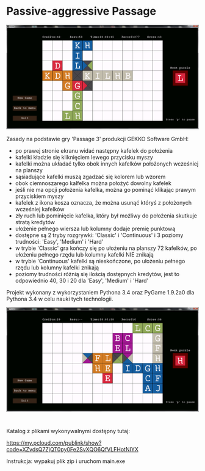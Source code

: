 # Passive-aggressive Passage

![alt text](screenshots/pap_02.png "Some play2")

Zasady na podstawie gry 'Passage 3' produkcji GEKKO Software GmbH:

- po prawej stronie ekranu widać następny kafelek do położenia
- kafelki kładzie się kliknięciem lewego przycisku myszy
- kafelki można układać tylko obok innych kafelków położonych wcześniej na planszy
- sąsiadujące kafelki muszą zgadzać się kolorem lub wzorem
- obok ciemnoszarego kalfelka można położyć dowolny kafelek
- jeśli nie ma opcji położenia kafelka, można go pominąć klikając prawym przyciskiem myszy
- kafelek z ikona kosza oznacza, że można usunąć któryś z położonych wcześniej kafelków
- zły ruch lub pominięcie kafelka, który był możliwy do położenia skutkuje stratą kredytów
- ułożenie pełnego wiersza lub kolumny dodaje premię punktową
- dostępne są 2 tryby rozgrywki: 'Classic' i 'Continuous' i 3 poziomy trudności: 'Easy', 'Medium' i 'Hard'
- w trybie 'Classic' gra kończy się po ułożeniu na planszy 72 kafelków, po ułożeniu pełnego rzędu lub kolumny kafelki NIE znikają
- w trybie 'Continuous' kafelki są nieskończone, po ułożeniu pełnego rzędu lub kolumny kafelki znikają
- poziomy trudności różnią się ilością dostępnych kredytów, jest to odpowiednio 40, 30 i 20 dla 'Easy', 'Medium' i 'Hard' 

Projekt wykonany z wykorzystaniem Pythona 3.4 oraz PyGame 1.9.2a0 dla Pythona 3.4 w celu nauki tych technologii.

![alt text](screenshots/pap_03.png "Some play3")

#
Katalog z plikami wykonywalnymi dostępny tutaj: 

https://my.pcloud.com/publink/show?code=XZvdsQ7ZjQT0py0Fe2SvXQO6QfVLFHotNIYX

Instrukcja: wypakuj plik zip i uruchom main.exe 
